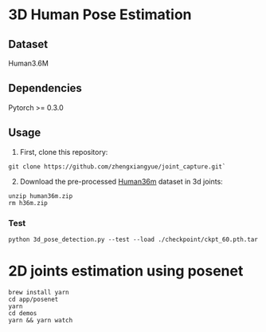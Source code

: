 # 3D Human Pose Estimation

## Dataset
Human3.6M
## Dependencies
Pytorch >= 0.3.0
## Usage
1. First, clone this repository:

```
git clone https://github.com/zhengxiangyue/joint_capture.git`
```
2. Download the pre-processed [Human36m](https://drive.google.com/file/d/1IbVK2fXcr77JyI_ntyRV6OvoLwoMSq3a/view) dataset in 3d joints:

```
unzip human36m.zip
rm h36m.zip
```

### Test
`python 3d_pose_detection.py --test --load ./checkpoint/ckpt_60.pth.tar`



# 2D joints estimation using posenet

```
brew install yarn
cd app/posenet
yarn
cd demos
yarn && yarn watch
```



